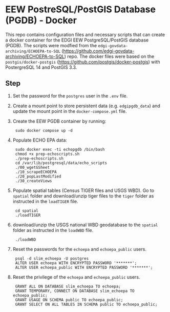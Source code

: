 # EEW PostreSQL/PostGIS Database (PGDB) - Docker
This repo contains configuration files and necessary scripts that can create a docker container for the EDGI EEW PostgreSQL/PostGIS database (PGDB).
The scripts were modfied from the `edgi-govdata-archiving/ECHOEPA-to-SQL` (https://github.com/edgi-govdata-archiving/ECHOEPA-to-SQL) repo. The docker files were based on the `postgis/docker-postgis` (https://github.com/postgis/docker-postgis) with PostergreSQL 14 and PostGIS 3.3. 
## Step
1. Set the password for the `postgres` user in the `.env` file. 
2. Create a mount point to store persistent data (e.g. `edgipgdb_data`) and update the mount point in the `docker-compose.yml` file.
3. Create the EEW PGDB container by running: 

        sudo docker compose up -d
4. Populate ECHO EPA data:

        sudo docker exec -ti echopgdb /bin/bash
        chmod +x prep-echoscripts.sh
        ./prep-echoscripts.sh
        cd /var/lib/postgresql/data/echo_scripts
        ./00_wgetGSheet
        ./10_scrapeECHOEPA
        ./20_popLastModified
        ./30_createViews
5. Populate spatial tables (Census TIGER files and USGS WBD). Go to `spatial` folder and download/unzip tiger files to the `tiger` folder as instructed in the `loadTIGER` file. 
        
        cd spatial
        ./loadTIGER
6. download/unzip the USGS national WBD geodatabase to the `spatial` folder as instructed in the `loadWBD` file. 

        ./loadWBD
7. Reset the passwords for the `echoepa` and `echoepa_public` users.

        psql -d slim_echoepa -U postgres
        ALTER USER echoepa WITH ENCRYPTED PASSWORD '*******';
        ALTER USER echoepa_public WITH ENCRYPTED PASSWORD '*******';
8. Reset the privilege of the `echoepa` and `echoepa_public` users. 

        GRANT ALL ON DATABASE slim_echoepa TO echoepa;
        GRANT TEMPORARY, CONNECT ON DATABASE slim_echoepa TO echoepa_public;
        GRANT USAGE ON SCHEMA public TO echoepa_public;
        GRANT SELECT ON ALL TABLES IN SCHEMA public TO echoepa_public;